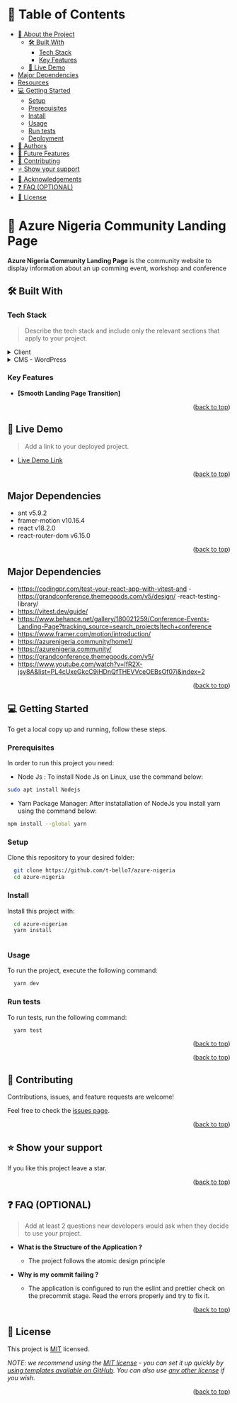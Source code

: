 <a name="readme-top"></a>

<!--
HOW TO USE:
This is an example of how you may give instructions on setting up your project locally.

Modify this file to match your project and remove sections that don't apply.

REQUIRED SECTIONS:
- Table of Contents
- About the Project
  - Built With
  - Live Demo
- Major Dependencies
- Resources
- Getting Started
- Authors
- Future Features
- Contributing
- Show your support
- Acknowledgements
- License

OPTIONAL SECTIONS:
- FAQ

After you're finished please remove all the comments and instructions!
-->

<!-- TABLE OF CONTENTS -->

# 📗 Table of Contents

- [📖 About the Project](#about-project)
  - [🛠 Built With](#built-with)
    - [Tech Stack](#tech-stack)
    - [Key Features](#key-features)
  - [🚀 Live Demo](#live-demo)
- [Major Dependencies](#major-dependencies)
- [Resources](#resources)
- [💻 Getting Started](#getting-started)
  - [Setup](#setup)
  - [Prerequisites](#prerequisites)
  - [Install](#install)
  - [Usage](#usage)
  - [Run tests](#run-tests)
  - [Deployment](#triangular_flag_on_post-deployment)
- [👥 Authors](#authors)
- [🔭 Future Features](#future-features)
- [🤝 Contributing](#contributing)
- [⭐️ Show your support](#support)
- [🙏 Acknowledgements](#acknowledgements)
- [❓ FAQ (OPTIONAL)](#faq)
- [📝 License](#license)

<!-- PROJECT DESCRIPTION -->

# 📖 Azure Nigeria Community Landing Page <a name="about-project"></a>

**Azure Nigeria Community Landing Page** is the community website to display information about an up comming event, workshop and conference

## 🛠 Built With <a name="built-with"></a>

### Tech Stack <a name="tech-stack"></a>

> Describe the tech stack and include only the relevant sections that apply to your project.

<details>
  <summary>Client</summary>
  <ul>
    <li><a href="https://reactjs.org/">React.js</a></li>
    <li><a href="https://tailwindcss.com/">TailwindCss</a></li>
    <li><a href="https://www.framer.com/motion/">Framer Motion</a></li>
  </ul>
</details>

<details>
  <summary>CMS - WordPress</summary>
  <ul>
    <li><a href="https://wordpress.org">WordPress</a></li>
  </ul>
</details>

<!-- Features -->

### Key Features <a name="key-features"></a>

- **[Smooth Landing Page Transition]**
<p align="right">(<a href="#readme-top">back to top</a>)</p>

<!-- LIVE DEMO -->

## 🚀 Live Demo <a name="live-demo"></a>

> Add a link to your deployed project.

- [Live Demo Link](https://luxury-torrone-154914.netlify.app/)

<p align="right">(<a href="#readme-top">back to top</a>)</p>


<!-- Major Dependcies -->
## Major Dependencies <a name="major-dependencies"></a>
- ant v5.9.2
- framer-motion v10.16.4
- react v18.2.0
- react-router-dom v6.15.0
<p align="right">(<a href="#readme-top">back to top</a>)</p>

<!-- Resources -->
## Major Dependencies <a name="resources"></a>
- https://codingpr.com/test-your-react-app-with-vitest-and
-https://grandconference.themegoods.com/v5/design/
-react-testing-library/
- https://vitest.dev/guide/
- https://www.behance.net/gallery/180021259/Conference-Events-Landing-Page?tracking_source=search_projects|tech+conference
- https://www.framer.com/motion/introduction/
- https://azurenigeria.community/home1/
- https://azurenigeria.community/
- https://grandconference.themegoods.com/v5/
- https://www.youtube.com/watch?v=lfR2X-jsy8A&list=PL4cUxeGkcC9iHDnQfTHEVVceOEBsOf07i&index=2
<p align="right">(<a href="#readme-top">back to top</a>)</p>
<!-- GETTING STARTED -->

## 💻 Getting Started <a name="getting-started"></a>

To get a local copy up and running, follow these steps.

### Prerequisites

In order to run this project you need:
- Node Js : To install Node Js on Linux, use the command below:
```sh
sudo apt install Nodejs

```

- Yarn Package Manager: After instatallation of NodeJs you install yarn using the command below:
```sh
npm install --global yarn
```

### Setup

Clone this repository to your desired folder:

```sh
  git clone https://github.com/t-bello7/azure-nigeria
  cd azure-nigeria

```

### Install

Install this project with:


```sh
  cd azure-nigerian
  yarn install
  
```

### Usage

To run the project, execute the following command:

```sh
  yarn dev
```

### Run tests

To run tests, run the following command:

```sh
  yarn test
```

<!-- ### Deployment

You can deploy this project using: -->

<!--
Example:

```sh

```
 -->

<p align="right">(<a href="#readme-top">back to top</a>)</p>

<!-- AUTHORS -->

<!-- ## 👥 Authors <a name="authors"></a>

> Mention all of the collaborators of this project.

👤 **Author1**

- GitHub: [@githubhandle](https://github.com/githubhandle)
- Twitter: [@twitterhandle](https://twitter.com/twitterhandle)
- LinkedIn: [LinkedIn](https://linkedin.com/in/linkedinhandle)

👤 **Author2** -->


<p align="right">(<a href="#readme-top">back to top</a>)</p>

<!-- FUTURE FEATURES -->

<!-- CONTRIBUTING -->

## 🤝 Contributing <a name="contributing"></a>

Contributions, issues, and feature requests are welcome!

Feel free to check the [issues page](../../issues/).

<p align="right">(<a href="#readme-top">back to top</a>)</p>

<!-- SUPPORT -->

## ⭐️ Show your support <a name="support"></a>

If you like this project leave a star.

<p align="right">(<a href="#readme-top">back to top</a>)</p>

<!-- ACKNOWLEDGEMENTS -->

<!-- ## 🙏 Acknowledgments <a name="acknowledgements"></a>

> Give credit to everyone who inspired your codebase.

I would like to thank...

<p align="right">(<a href="#readme-top">back to top</a>)</p>

FAQ (optional) -->

## ❓ FAQ (OPTIONAL) <a name="faq"></a>

> Add at least 2 questions new developers would ask when they decide to use your project.

- **What is the Structure of the Application ?**

  - The project follows the atomic design principle

- **Why is my commit failing ?**

  - The application is configured to run the eslint and prettier check on the precommit stage. Read the errors properly and try to fix it.

<p align="right">(<a href="#readme-top">back to top</a>)</p>

<!-- LICENSE -->

## 📝 License <a name="license"></a>

This project is [MIT](./LICENSE) licensed.

_NOTE: we recommend using the [MIT license](https://choosealicense.com/licenses/mit/) - you can set it up quickly by [using templates available on GitHub](https://docs.github.com/en/communities/setting-up-your-project-for-healthy-contributions/adding-a-license-to-a-repository). You can also use [any other license](https://choosealicense.com/licenses/) if you wish._

<p align="right">(<a href="#readme-top">back to top</a>)</p>
